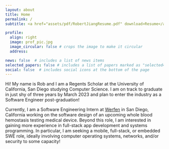 ```yaml
---
layout: about
title: Home
permalink: /
subtitle: <a href="assets/pdf/RobertJiangResume.pdf" download>Resume</a>. <a href="https://www.linkedin.com/in/rcjng/">LinkedIn</a>. <a href="https://github.com/rcjng">GitHub</a>. <a href="mailto:rcjiang@ucsd.edu">Email</a>. <a href="tel:5038109393">Phone</a>.

profile:
  align: right
  image: prof_pic.jpg
  image_circular: false # crops the image to make it circular
  address: 

news: false  # includes a list of news items
selected_papers: false # includes a list of papers marked as "selected={true}"
social: false  # includes social icons at the bottom of the page
---
```


Hi! My name is Rob and I am a Regents Scholar at the University of California, San Diego studying Computer Science. I am on track to graduate in just shy of three years by March 2023 and plan to enter the industry as a Software Engineer post-graduation!

Currently, I am a Software Engineering Intern at [Werfen](https://www.werfen.com/na/en) in San Diego, California working on the software design of an upcoming whole blood hemostasis testing medical device. Beyond this role, I am interested in gaining more experience in full-stack app development and systems programming. In particular, I am seeking a mobile, full-stack, or embedded SWE role, ideally involving computer operating systems, networks, and/or security to some capacity!
